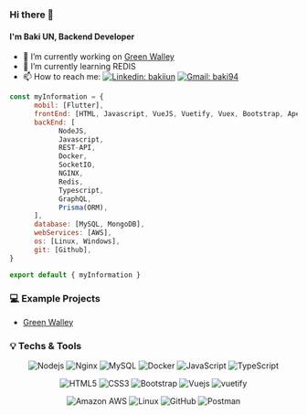 ### Hi there 👋 
#### I'm Baki UN, Backend Developer

- 🔭 I’m currently working on [Green Walley](https://github.com/bakiiun/greenwalley)
- 🌱 I’m currently learning REDIS
- 📫 How to reach me: [![Linkedin: bakiiun](https://img.shields.io/badge/-bakiiun-blue?style=flat&logo=Linkedin&logoColor=white&link=https://www.linkedin.com/in/bakiun/)](https://www.linkedin.com/in/bakiun/) [![Gmail: baki94](https://img.shields.io/badge/-baki94@gmail.com-e64036?style=flat&logo=Gmail&logoColor=white&link=mailto:baki94@gmail.com)](mailto:baki94@gmail.com)

```javascript
const myInformation = {
      mobil: [Flutter],
      frontEnd: [HTML, Javascript, VueJS, Vuetify, Vuex, Bootstrap, Apexchart, D3JS],
      backEnd: [
            NodeJS, 
            Javascript, 
            REST-API, 
            Docker, 
            SocketIO, 
            NGINX,  
            Redis, 
            Typescript,
            GraphQL,
            Prisma(ORM),
      ],
      database: [MySQL, MongoDB],
      webServices: [AWS],
      os: [Linux, Windows],
      git: [Github],
}

export default { myInformation }
```

### 💻 Example Projects

* [Green Walley](https://github.com/bakiiun/greenwalley)

### 💡 Techs & Tools

<span align='center'>
  
  ![Nodejs](https://img.shields.io/badge/-Nodejs-333?style=flat&logo=Node.js)
![Nginx](https://img.shields.io/badge/-Nginx-333?style=flat&logo=nginx)
![MySQL](https://img.shields.io/badge/-MySQL-333?style=flat&logo=mysql)
![Docker](https://img.shields.io/badge/-Docker-333?style=flat&logo=docker)
![JavaScript](https://img.shields.io/badge/-JavaScript-333?style=flat&logo=javascript)
![TypeScript](https://img.shields.io/badge/-TypeScript-333?style=flat&logo=typescript)

![HTML5](https://img.shields.io/badge/-HTML5-333?style=flat&logo=html5&logoColor=white)
![CSS3](https://img.shields.io/badge/-CSS3-333?style=flat&logo=css3)
![Bootstrap](https://img.shields.io/badge/-Bootstrap-333?style=flat&logo=bootstrap)
![Vuejs](https://img.shields.io/badge/-Vuejs-333?style=flat-square&logo=Vue.js)
![vuetify](https://img.shields.io/badge/-Vuetify-333?style=flat&logo=vuetify)

![Amazon AWS](https://img.shields.io/badge/Amazon%20AWS-333?style=flat&logo=amazon-aws)
![Linux](https://img.shields.io/badge/-Linux-333?style=flat&logo=linux)
![GitHub](https://img.shields.io/badge/-GitHub-333?style=flat&logo=github)
![Postman](https://img.shields.io/badge/-Postman-333?style=flat&logo=postman)
</span>
